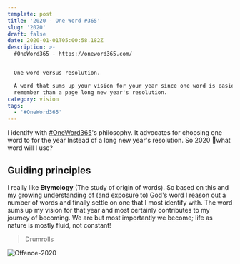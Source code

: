 ```yaml
---
template: post
title: '2020 - One Word #365'
slug: '2020'
draft: false
date: 2020-01-01T05:00:58.182Z
description: >-
  #OneWord365 - https://oneword365.com/


  One word versus resolution.

  A word that sums up your vision for your year since one word is easier to
  remember than a page long new year's resolution.
category: vision
tags:
  - '#OneWord365'
---
```

I identify with [\#OneWord365](https://oneword365.com/)'s philosophy. It advocates for choosing one word to for the year Instead of a long new year's resolution.
So 2020 🤔what word will I use?

## Guiding principles

I really like **Etymology** (The study of origin of words). So based on this and my growing understanding of (and exposure to) God's word I reason out a number of words and finally settle on one that I most identify with. The word sums up my vision for that year and most certainly contributes to my journey of becoming. We are but most importantly we become; life as nature is mostly fluid, not constant!

> Drumrolls

![Offence-2020](/media/2020-4-.png "Offence-2020")
